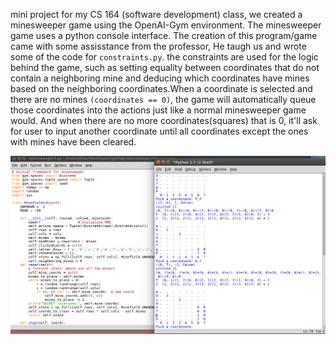 mini project for my CS 164 (software development) class, we created a minesweeper game using the OpenAI-Gym environment.
The minesweeper game uses a python console interface. The creation of this program/game came with some assisstance from
the professor, He taugh us and wrote some of the code for `constraints.py`. the constraints are used for the logic behind the
game, such as setting equality between coordinates that do not contain a neighboring mine and deducing which coordinates have mines
based on the neighboring coordinates.When a coordinate is selected and there are no mines `(coordinates == 0)`, the game will automatically queue those
coordinates into the actions just like a normal minesweeper game would. And when there are no more coordinates(squares) that is 0, it'll ask for 
user to input another coordinate until all coordinates except the ones with mines have been cleared. 

![minesweeper](minesweeper.png)
